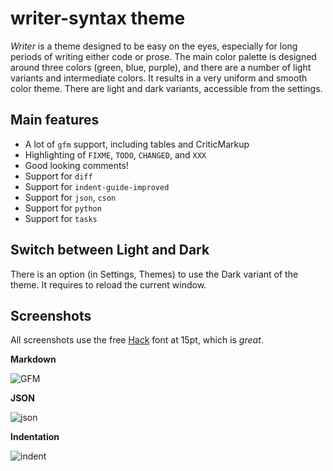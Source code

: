 # writer-syntax theme

*Writer* is a theme designed to be easy on the eyes, especially for long periods
of writing either code or prose. The main color palette is designed around
three colors (green, blue, purple), and there are a number of light variants
and intermediate colors. It results in a very uniform and smooth color theme.
There are light and dark variants, accessible from the settings.

## Main features

- A lot of `gfm` support, including tables and CriticMarkup
- Highlighting of `FIXME`, `TODO`, `CHANGED`, and `XXX`
- Good looking comments!
- Support for `diff`
- Support for `indent-guide-improved`
- Support for `json`, `cson`
- Support for `python`
- Support for `tasks`

## Switch between Light and Dark

There is an option (in Settings, Themes) to use the Dark variant of the theme.
It requires to reload the current window.

## Screenshots

All screenshots use the free [Hack](https://github.com/chrissimpkins/Hack) font
at 15pt, which is *great*.

**Markdown**

![GFM](https://github.com/tpoisot/writer-syntax/raw/master/img/writer-gfm.png)

**JSON**

![json](https://github.com/tpoisot/writer-syntax/raw/master/img/writer-json.png)

**Indentation**

![indent](https://github.com/tpoisot/writer-syntax/raw/master/img/writer-indent.png)
